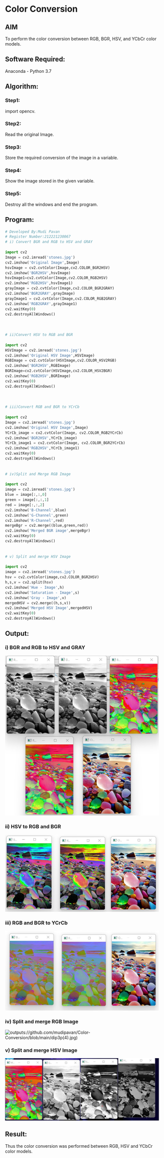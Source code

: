 # Color Conversion
## AIM
To perform the color conversion between RGB, BGR, HSV, and YCbCr color models.

## Software Required:
Anaconda - Python 3.7
## Algorithm:
### Step1:
import opencv.

### Step2:
Read the original Image.

### Step3:
Store the required conversion of the image in a variable.

### Step4:
Show the image stored in the given variable.

### Step5:
Destroy all the windows and end the program.

## Program:
```python
# Developed By:Mudi Pavan
# Register Number:212221230067
# i) Convert BGR and RGB to HSV and GRAY

import cv2
Image = cv2.imread('stones.jpg')
cv2.imshow('Original Image',Image)
hsvImage = cv2.cvtColor(Image,cv2.COLOR_BGR2HSV)
cv2.imshow('BGR2HSV',hsvImage)
hsvImage1=cv2.cvtColor(Image,cv2.COLOR_RGB2HSV)
cv2.imshow('RGB2HSV',hsvImage1)
grayImage = cv2.cvtColor(Image,cv2.COLOR_BGR2GRAY)
cv2.imshow('BGR2GRAY',grayImage)
grayImage1 = cv2.cvtColor(Image,cv2.COLOR_RGB2GRAY)
cv2.imshow('RGB2GRAY',grayImage1)
cv2.waitKey(0)
cv2.destroyAllWindows()



# ii)Convert HSV to RGB and BGR

import cv2
HSVImage = cv2.imread('stones.jpg')
cv2.imshow('Original HSV Image',HSVImage)
RGBImage = cv2.cvtColor(HSVImage,cv2.COLOR_HSV2RGB)
cv2.imshow('BGR2HSV',RGBImage)
BGRImage=cv2.cvtColor(HSVImage,cv2.COLOR_HSV2BGR)
cv2.imshow('RGB2HSV',BGRImage)
cv2.waitKey(0)
cv2.destroyAllWindows()



# iii)Convert RGB and BGR to YCrCb

import cv2
Image = cv2.imread('stones.jpg')
cv2.imshow('Original HSV Image',Image)
YCrCb_image = cv2.cvtColor(Image, cv2.COLOR_RGB2YCrCb)
cv2.imshow('BGR2HSV',YCrCb_image)
YCrCb_image1 = cv2.cvtColor(Image, cv2.COLOR_BGR2YCrCb)
cv2.imshow('RGB2HSV',YCrCb_image1)
cv2.waitKey(0)
cv2.destroyAllWindows()


# iv)Split and Merge RGB Image

import cv2
image = cv2.imread('stones.jpg')
blue = image[:,:,0]
green = image[:,:,1]
red = image[:,:,2]
cv2.imshow('B-Channel',blue)
cv2.imshow('G-Channel',green)
cv2.imshow('R-Channel',red)
mergeBgr = cv2.merge((blue,green,red))
cv2.imshow('Merged BGR image',mergeBgr)
cv2.waitKey(0)
cv2.destroyAllWindows()


# v) Split and merge HSV Image

import cv2
image = cv2.imread('stones.jpg')
hsv = cv2.cvtColor(image,cv2.COLOR_BGR2HSV)
h,s,v = cv2.split(hsv)
cv2.imshow('Hue - Image',h)
cv2.imshow('Saturation - Image',s)
cv2.imshow('Gray - Image',v)
mergedHSV = cv2.merge((h,s,v))
cv2.imshow('Merged HSV Image',mergedHSV)
cv2.waitKey(0)
cv2.destroyAllWindows()


```
## Output:
### i) BGR and RGB to HSV and GRAY
![output](https://github.com/mudipavan/Color-Conversion/blob/main/dip3p(1).jpg)

### ii) HSV to RGB and BGR
![output](https://github.com/mudipavan/Color-Conversion/blob/main/dip3p(2).jpg)
### iii) RGB and BGR to YCrCb
![output](https://github.com/mudipavan/Color-Conversion/blob/main/dip3p(3).jpg)

### iv) Split and merge RGB Image
![output](http)s://github.com/mudipavan/Color-Conversion/blob/main/dip3p(4).jpg)

### v) Split and merge HSV Image
![output](https://github.com/mudipavan/Color-Conversion/blob/main/dip3p(5).jpg)


## Result:
Thus the color conversion was performed between RGB, HSV and YCbCr color models.
